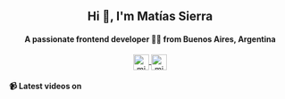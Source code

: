 <h2 align="center">Hi 👋, I'm Matías Sierra</h2>
<h4 align="center">A passionate frontend developer 👨‍💻 from Buenos Aires, Argentina</h4>
<p align="center">
<a href="https://twitter.com/Mati__raw" target="blank">
<img align="center" src="https://cdn.jsdelivr.net/npm/simple-icons@3.0.1/icons/twitter.svg" alt="midudev" height="28px" width="28px" />
</a>
<a href="https://www.instagram.com/matti.js/" target="blank">
<img align="center" src="https://cdn.jsdelivr.net/npm/simple-icons@3.0.1/icons/instagram.svg" alt="midu.dev" height="28px" width="28px" />
</a>
</p>

#### 📹 Latest videos on
